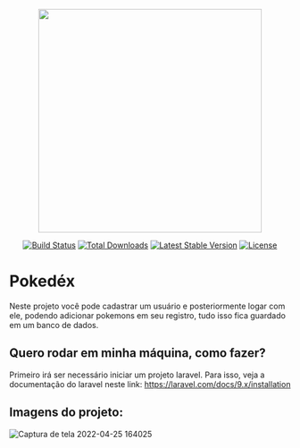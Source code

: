 <p align="center"><a href="https://laravel.com" target="_blank"><img src="https://raw.githubusercontent.com/laravel/art/master/logo-lockup/5%20SVG/2%20CMYK/1%20Full%20Color/laravel-logolockup-cmyk-red.svg" width="400"></a></p>

<p align="center">
<a href="https://travis-ci.org/laravel/framework"><img src="https://travis-ci.org/laravel/framework.svg" alt="Build Status"></a>
<a href="https://packagist.org/packages/laravel/framework"><img src="https://img.shields.io/packagist/dt/laravel/framework" alt="Total Downloads"></a>
<a href="https://packagist.org/packages/laravel/framework"><img src="https://img.shields.io/packagist/v/laravel/framework" alt="Latest Stable Version"></a>
<a href="https://packagist.org/packages/laravel/framework"><img src="https://img.shields.io/packagist/l/laravel/framework" alt="License"></a>
</p>
<h1>Pokedéx</h1>

Neste projeto você pode cadastrar um usuário e posteriormente logar com ele, podendo adicionar pokemons em seu registro, tudo isso fica guardado
em um banco de dados.
## Quero rodar em minha máquina, como fazer?

Primeiro irá ser necessário iniciar um projeto laravel. Para isso, veja a documentação do laravel neste link: https://laravel.com/docs/9.x/installation



## Imagens do projeto: 

![Captura de tela 2022-04-25 164025](https://user-images.githubusercontent.com/87425936/166980038-a753c535-4606-4123-b608-a255665a09ec.png)

